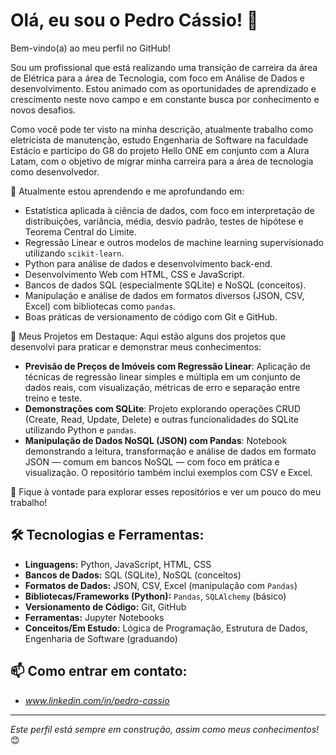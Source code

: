 # Olá, eu sou o Pedro Cássio! 👋

Bem-vindo(a) ao meu perfil no GitHub!

Sou um profissional que está realizando uma transição de carreira da área de Elétrica para a área de Tecnologia, com foco em Análise de Dados e desenvolvimento. Estou animado com as oportunidades de aprendizado e crescimento neste novo campo e em constante busca por conhecimento e novos desafios.

Como você pode ter visto na minha descrição, atualmente trabalho como eletricista de manutenção, estudo Engenharia de Software na faculdade Estácio e participo do G8 do projeto Hello ONE em conjunto com a Alura Latam, com o objetivo de migrar minha carreira para a área de tecnologia como desenvolvedor.

🌱 Atualmente estou aprendendo e me aprofundando em:
- Estatística aplicada à ciência de dados, com foco em interpretação de distribuições, variância, média, desvio padrão, testes de hipótese e Teorema Central do Limite.
- Regressão Linear e outros modelos de machine learning supervisionado utilizando `scikit-learn`.
- Python para análise de dados e desenvolvimento back-end.
- Desenvolvimento Web com HTML, CSS e JavaScript.
- Bancos de dados SQL (especialmente SQLite) e NoSQL (conceitos).
- Manipulação e análise de dados em formatos diversos (JSON, CSV, Excel) com bibliotecas como `pandas`.
- Boas práticas de versionamento de código com Git e GitHub.

🚀 Meus Projetos em Destaque:
Aqui estão alguns dos projetos que desenvolvi para praticar e demonstrar meus conhecimentos:

- **Previsão de Preços de Imóveis com Regressão Linear**: Aplicação de técnicas de regressão linear simples e múltipla em um conjunto de dados reais, com visualização, métricas de erro e separação entre treino e teste.
- **Demonstrações com SQLite**: Projeto explorando operações CRUD (Create, Read, Update, Delete) e outras funcionalidades do SQLite utilizando Python e `pandas`.
- **Manipulação de Dados NoSQL (JSON) com Pandas**: Notebook demonstrando a leitura, transformação e análise de dados em formato JSON — comum em bancos NoSQL — com foco em prática e visualização. O repositório também inclui exemplos com CSV e Excel.

📂 Fique à vontade para explorar esses repositórios e ver um pouco do meu trabalho!

## 🛠️ Tecnologias e Ferramentas:

* **Linguagens:** Python, JavaScript, HTML, CSS
* **Bancos de Dados:** SQL (SQLite), NoSQL (conceitos)
* **Formatos de Dados:** JSON, CSV, Excel (manipulação com `Pandas`)
* **Bibliotecas/Frameworks (Python):** `Pandas`, `SQLAlchemy` (básico)
* **Versionamento de Código:** Git, GitHub
* **Ferramentas:** Jupyter Notebooks
* **Conceitos/Em Estudo:** Lógica de Programação, Estrutura de Dados, Engenharia de Software (graduando)

## 📫 Como entrar em contato:

* _www.linkedin.com/in/pedro-cassio_

---

*Este perfil está sempre em construção, assim como meus conhecimentos!* 😊
